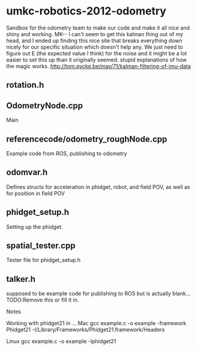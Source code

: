umkc-robotics-2012-odometry
===========================
Sandbox for the odometry team to make our code and make it all nice and shiny and working.
MK-- I can't seem to get this kalman thing out of my head, and I ended up finding this nice site that 
      breaks everything down nicely for our specific situation which doesn't help any.  We just need to 
      figure out E (the expected value I think) for the noise and it might be a lot easier to set this up
      than it originally seemed.  stupid explanations of how the magic works.
http://tom.pycke.be/mav/71/kalman-filtering-of-imu-data

rotation.h
------------

OdometryNode.cpp
-------------
Main


referencecode/odometry_roughNode.cpp
-------------
Example code from ROS, publishing to odometry

odomvar.h
-------------
Defines structs for acceleration in phidget, robot, and field POV, as well as
                for position in field POV

phidget_setup.h
--------------
Setting up the phidget.

spatial_tester.cpp
--------------
Tester file for phidget_setup.h

talker.h
---------------
supposed to be example code for publishing to ROS but is actually blank... TODO:Remove this or fill it in.


Notes

Working with phidget21 in ...
Mac
gcc example.c -o example -framework Phidget21 -I/Library/Frameworks/Phidget21.framework/Headers

Linux
gcc example.c -o example -lphidget21